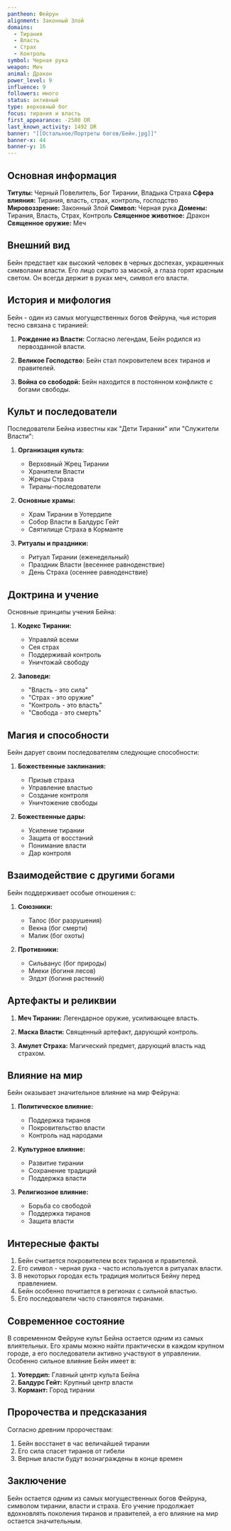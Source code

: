 ```yaml
---
pantheon: Фейрун
alignment: Законный Злой
domains:
  - Тирания
  - Власть
  - Страх
  - Контроль
symbol: Черная рука
weapon: Меч
animal: Дракон
power_level: 9
influence: 9
followers: много
status: активный
type: верховный бог
focus: тирания и власть
first_appearance: -2500 DR
last_known_activity: 1492 DR
banner: "[[Остальное/Портреты богов/Бейн.jpg]]"
banner-x: 44
banner-y: 16
---
```

## Основная информация

**Титулы:** Черный Повелитель, Бог Тирании, Владыка Страха
**Сфера влияния:** Тирания, власть, страх, контроль, господство
**Мировоззрение:** Законный Злой
**Символ:** Черная рука
**Домены:** Тирания, Власть, Страх, Контроль
**Священное животное:** Дракон
**Священное оружие:** Меч

## Внешний вид

Бейн предстает как высокий человек в черных доспехах, украшенных символами власти. Его лицо скрыто за маской, а глаза горят красным светом. Он всегда держит в руках меч, символ его власти.

## История и мифология

Бейн - один из самых могущественных богов Фейруна, чья история тесно связана с тиранией:

1. **Рождение из Власти:** Согласно легендам, Бейн родился из первозданной власти.

2. **Великое Господство:** Бейн стал покровителем всех тиранов и правителей.

3. **Война со свободой:** Бейн находится в постоянном конфликте с богами свободы.

## Культ и последователи

Последователи Бейна известны как "Дети Тирании" или "Служители Власти":

1. **Организация культа:**

   - Верховный Жрец Тирании
   - Хранители Власти
   - Жрецы Страха
   - Тираны-последователи

2. **Основные храмы:**

   - Храм Тирании в Уотердипе
   - Собор Власти в Балдурс Гейт
   - Святилище Страха в Корманте

3. **Ритуалы и праздники:**
   - Ритуал Тирании (еженедельный)
   - Праздник Власти (весеннее равноденствие)
   - День Страха (осеннее равноденствие)

## Доктрина и учение

Основные принципы учения Бейна:

1. **Кодекс Тирании:**

   - Управляй всеми
   - Сея страх
   - Поддерживай контроль
   - Уничтожай свободу

2. **Заповеди:**
   - "Власть - это сила"
   - "Страх - это оружие"
   - "Контроль - это власть"
   - "Свобода - это смерть"

## Магия и способности

Бейн дарует своим последователям следующие способности:

1. **Божественные заклинания:**

   - Призыв страха
   - Управление властью
   - Создание контроля
   - Уничтожение свободы

2. **Божественные дары:**
   - Усиление тирании
   - Защита от восстаний
   - Понимание власти
   - Дар контроля

## Взаимодействие с другими богами

Бейн поддерживает особые отношения с:

1. **Союзники:**

   - Талос (бог разрушения)
   - Векна (бог смерти)
   - Малик (бог охоты)

2. **Противники:**
   - Сильванус (бог природы)
   - Миеки (богиня лесов)
   - Элдэт (богиня растений)

## Артефакты и реликвии

1. **Меч Тирании:** Легендарное оружие, усиливающее власть.

2. **Маска Власти:** Священный артефакт, дарующий контроль.

3. **Амулет Страха:** Магический предмет, дарующий власть над страхом.

## Влияние на мир

Бейн оказывает значительное влияние на мир Фейруна:

1. **Политическое влияние:**

   - Поддержка тиранов
   - Покровительство власти
   - Контроль над народами

2. **Культурное влияние:**

   - Развитие тирании
   - Сохранение традиций
   - Поддержка власти

3. **Религиозное влияние:**
   - Борьба со свободой
   - Поддержка тиранов
   - Защита власти

## Интересные факты

1. Бейн считается покровителем всех тиранов и правителей.
2. Его символ - черная рука - часто используется в ритуалах власти.
3. В некоторых городах есть традиция молиться Бейну перед правлением.
4. Бейн особенно почитается в регионах с сильной властью.
5. Его последователи часто становятся тиранами.

## Современное состояние

В современном Фейруне культ Бейна остается одним из самых влиятельных. Его храмы можно найти практически в каждом крупном городе, а его последователи активно участвуют в управлении. Особенно сильное влияние Бейн имеет в:

1. **Уотердип:** Главный центр культа Бейна
2. **Балдурс Гейт:** Крупный центр власти
3. **Кормант:** Город тирании

## Пророчества и предсказания

Согласно древним пророчествам:

1. Бейн восстанет в час величайшей тирании
2. Его сила спасет тиранов от гибели
3. Верные власти будут вознаграждены в конце времен

## Заключение

Бейн остается одним из самых могущественных богов Фейруна, символом тирании, власти и страха. Его учение продолжает вдохновлять поколения тиранов и правителей, а его влияние на мир остается значительным.
